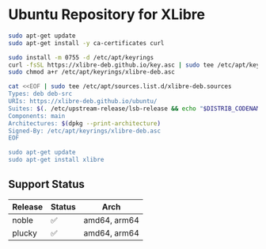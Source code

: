 # Ubuntu Repository for XLibre

```sh
sudo apt-get update
sudo apt-get install -y ca-certificates curl

sudo install -m 0755 -d /etc/apt/keyrings
curl -fsSL https://xlibre-deb.github.io/key.asc | sudo tee /etc/apt/keyrings/xlibre-deb.asc
sudo chmod a+r /etc/apt/keyrings/xlibre-deb.asc

cat <<EOF | sudo tee /etc/apt/sources.list.d/xlibre-deb.sources
Types: deb deb-src
URIs: https://xlibre-deb.github.io/ubuntu/
Suites: $(. /etc/upstream-release/lsb-release && echo "$DISTRIB_CODENAME)
Components: main
Architectures: $(dpkg --print-architecture)
Signed-By: /etc/apt/keyrings/xlibre-deb.asc
EOF

sudo apt-get update
sudo apt-get install xlibre
```

## Support Status

| Release | Status | Arch         |
|---------|--------|--------------|
| noble   | ✅     | amd64, arm64 |
| plucky  | ✅     | amd64, arm64 |

